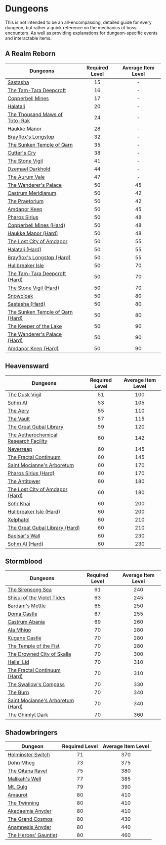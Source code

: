 # Dungeons

This is not intended to be an all-encompassing, detailed guide for every dungeon, but rather a quick reference on the mechanics of boss encounters. As well as providing explanations for dungeon-specific events and interactable items.

## A Realm Reborn

| Dungeons                                                                                           | Required Level | Average Item Level |
|----------------------------------------------------------------------------------------------------|:--------------:|:------------------:|
| [Sastasha](/duties/dungeons/a-realm-reborn/sastasha)                                               |       15       |         -          |
| [The Tam-Tara Deepcroft](/duties/dungeons/a-realm-reborn/the-tam-tara-deepcroft)                   |       16       |         -          |
| [Copperbell Mines](/duties/dungeons/a-realm-reborn/copperbell-mines)                               |       17       |         -          |
| [Halatali](/duties/dungeons/a-realm-reborn/halatali)                                               |       20       |         -          |
| [The Thousand Maws of Toto-Rak](/duties/dungeons/a-realm-reborn/the-thousand-maws-of-toto-rak)     |       24       |         -          |
| [Haukke Manor](/duties/dungeons/a-realm-reborn/haukke-manor)                                       |       28       |         -          |
| [Brayflox's Longstop](/duties/dungeons/a-realm-reborn/brayfloxs-longstop)                          |       32       |         -          |
| [The Sunken Temple of Qarn](/duties/dungeons/a-realm-reborn/the-sunken-temple-of-qarn)             |       35       |         -          |
| [Cutter's Cry](/duties/dungeons/a-realm-reborn/cutters-cry)                                        |       38       |         -          |
| [The Stone Vigil](/duties/dungeons/a-realm-reborn/the-stone-vigil)                                 |       41       |         -          |
| [Dzemael Darkhold](/duties/dungeons/a-realm-reborn/dzemael-darkhold)                               |       44       |         -          |
| [The Aurum Vale](/duties/dungeons/a-realm-reborn/the-aurum-vale)                                   |       47       |         -          |
| [The Wanderer's Palace](/duties/dungeons/a-realm-reborn/the-wanderers-palace)                      |       50       |         45         |
| [Castrum Meridianum](/duties/dungeons/a-realm-reborn/castrum-meridianum)                           |       50       |         42         |
| [The Praetorium](/duties/dungeons/a-realm-reborn/the-praetorium)                                   |       50       |         42         |
| [Amdapor Keep](/duties/dungeons/a-realm-reborn/amdapor-keep)                                       |       50       |         45         |
| [Pharos Sirius](/duties/dungeons/a-realm-reborn/pharos-sirius)                                     |       50       |         48         |
| [Copperbell Mines (Hard)](/duties/dungeons/a-realm-reborn/copperbell-mines-hard)                   |       50       |         48         |
| [Haukke Manor (Hard)](/duties/dungeons/a-realm-reborn/haukke-manor-hard)                           |       50       |         48         |
| [The Lost City of Amdapor](/duties/dungeons/a-realm-reborn/the-lost-city-of-amdapor)               |       50       |         55         |
| [Halatali (Hard)](/duties/dungeons/a-realm-reborn/halatali-hard)                                   |       50       |         55         |
| [Brayflox's Longstop (Hard)](/duties/dungeons/a-realm-reborn/brayfloxs-longstop-hard)              |       50       |         55         |
| [Hullbreaker Isle](/duties/dungeons/a-realm-reborn/hullbreaker-isle)                               |       50       |         70         |
| [The Tam-Tara Deepcroft (Hard)](/duties/dungeons/a-realm-reborn/the-tam-tara-deepcroft-hard)       |       50       |         70         |
| [The Stone Vigil (Hard)](/duties/dungeons/a-realm-reborn/the-stone-vigil-hard)                     |       50       |         70         |
| [Snowcloak](/duties/dungeons/a-realm-reborn/snowcloak)                                             |       50       |         80         |
| [Sastasha (Hard)](/duties/dungeons/a-realm-reborn/sastasha-hard)                                   |       50       |         80         |
| [The Sunken Temple of Qarn (Hard)](/duties/dungeons/a-realm-reborn/the-sunken-temple-of-qarn-hard) |       50       |         80         |
| [The Keeper of the Lake](/duties/dungeons/a-realm-reborn/the-keeper-of-the-lake)                   |       50       |         90         |
| [The Wanderer's Palace (Hard)](/duties/dungeons/a-realm-reborn/the-wanderers-palace-hard)          |       50       |         90         |
| [Amdapor Keep (Hard)](/duties/dungeons/a-realm-reborn/amdapor-keep-hard)                           |       50       |         90         |

## Heavensward

| Dungeons                                                                                                    | Required Level | Average Item Level |
|-------------------------------------------------------------------------------------------------------------|:--------------:|:------------------:|
| [The Dusk Vigil](/duties/dungeons/heavensward/the-dusk-vigil)                                               |       51       |        100         |
| [Sohm Al](/duties/dungeons/heavensward/sohm-al)                                                             |       53       |        105         |
| [The Aery](/duties/dungeons/heavensward/the-aery)                                                           |       55       |        110         |
| [The Vault](/duties/dungeons/heavensward/the-vault)                                                         |       57       |        115         |
| [The Great Gubal Library](/duties/dungeons/heavensward/the-great-gubal-library)                             |       59       |        120         |
| [The Aetherochemical Research Facility](/duties/dungeons/heavensward/the-aetherochemical-research-facility) |       60       |        142         |
| [Neverreap](/duties/dungeons/heavensward/neverreap)                                                         |       60       |        145         |
| [The Fractal Continuum](/duties/dungeons/heavensward/the-fractal-continuum)                                 |       60       |        145         |
| [Saint Mocianne's Arboretum](/duties/dungeons/heavensward/saint-mociannes-arboretum)                        |       60       |        170         |
| [Pharos Sirius (Hard)](/duties/dungeons/heavensward/pharos-sirius-hard)                                     |       60       |        170         |
| [The Antitower](/duties/dungeons/heavensward/the-antitower)                                                 |       60       |        180         |
| [The Lost City of Amdapor (Hard)](/duties/dungeons/heavensward/the-lost-city-of-amdapor-hard)               |       60       |        180         |
| [Sohr Khai](/duties/dungeons/heavensward/sohr-khai)                                                         |       60       |        200         |
| [Hullbreaker Isle (Hard)](/duties/dungeons/heavensward/hullbreaker-isle-hard)                               |       60       |        200         |
| [Xelphatol](/duties/dungeons/heavensward/xelphatol)                                                         |       60       |        210         |
| [The Great Gubal Library (Hard)](/duties/dungeons/heavensward/the-great-gubal-library-hard)                 |       60       |        210         |
| [Baelsar's Wall](/duties/dungeons/heavensward/baelsars-wall)                                                |       60       |        230         |
| [Sohm Al (Hard)](/duties/dungeons/heavensward/sohm-al-hard)                                                 |       60       |        230         |

## Stormblood

| Dungeons                                                                                        | Required Level | Average Item Level |
|-------------------------------------------------------------------------------------------------|:--------------:|:------------------:|
| [The Sirensong Sea](/duties/dungeons/stormblood/the-sirensong-sea)                              |       61       |        240         |
| [Shisui of the Violet Tides](/duties/dungeons/stormblood/shisui-of-the-violet-tides)            |       63       |        245         |
| [Bardam's Mettle](/duties/dungeons/stormblood/bardams-mettle)                                   |       65       |        250         |
| [Doma Castle](/duties/dungeons/stormblood/doma-castle)                                          |       67       |        255         |
| [Castrum Abania](/duties/dungeons/stormblood/castrum-abania)                                    |       69       |        260         |
| [Ala Mhigo](/duties/dungeons/stormblood/ala-mhigo)                                              |       70       |        280         |
| [Kugane Castle](/duties/dungeons/stormblood/kugane-castle)                                      |       70       |        280         |
| [The Temple of the Fist](/duties/dungeons/stormblood/the-temple-of-the-fist)                    |       70       |        280         |
| [The Drowned City of Skalla](/duties/dungeons/stormblood/the-drowned-city-of-skalla)            |       70       |        300         |
| [Hells' Lid](/duties/dungeons/stormblood/hells-lid)                                             |       70       |        310         |
| [The Fractal Continuum (Hard)](/duties/dungeons/stormblood/the-fractal-continuum-hard)          |       70       |        310         |
| [The Swallow's Compass](/duties/dungeons/stormblood/the-swallows-compass)                       |       70       |        330         |
| [The Burn](/duties/dungeons/stormblood/the-burn)                                                |       70       |        340         |
| [Saint Mocianne's Arboretum (Hard)](/duties/dungeons/stormblood/saint-mociannes-arboretum-hard) |       70       |        340         |
| [The Ghimlyt Dark](/duties/dungeons/stormblood/the-ghimlyt-dark)                                |       70       |        360         |

## Shadowbringers

| Dungeon                                                                     | Required Level | Average Item Level |
|-----------------------------------------------------------------------------|:--------------:|:------------------:|
| [Holminster Switch](/duties/dungeons/shadowbringers/holminster-switch)      |       71       |        370         |
| [Dohn Mheg](/duties/dungeons/shadowbringers/dohn-mheg)                      |       73       |        375         |
| [The Qitana Ravel](/duties/dungeons/shadowbringers/the-qitana-ravel)        |       75       |        380         |
| [Malikah's Well](/duties/dungeons/shadowbringers/malikahs-well)             |       77       |        385         |
| [Mt. Gulg](/duties/dungeons/shadowbringers/mt-gulg)                         |       79       |        390         |
| [Amaurot](/duties/dungeons/shadowbringers/amaurot)                          |       80       |        410         |
| [The Twinning](/duties/dungeons/shadowbringers/the-twinning)                |       80       |        410         |
| [Akadaemia Anyder](/duties/dungeons/shadowbringers/akadaemia-anyder)        |       80       |        410         |
| [The Grand Cosmos](/duties/dungeons/shadowbringers/the-grand-cosmos)        |       80       |        430         |
| [Anamnesis Anyder](/duties/dungeons/shadowbringers/anamnesis-anyder)        |       80       |        440         |
| [The Heroes' Gauntlet](/duties/dungeons/shadowbringers/the-heroes-gauntlet) |       80       |        460         |
